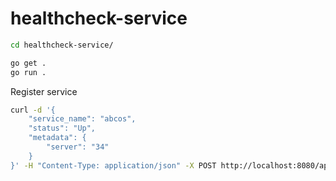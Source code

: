 # healthcheck-service

```bash
cd healthcheck-service/

go get .
go run .

```

Register service

```bash
curl -d '{
    "service_name": "abcos",
    "status": "Up",
    "metadata": {
        "server": "34"
    }
}' -H "Content-Type: application/json" -X POST http://localhost:8080/api
```